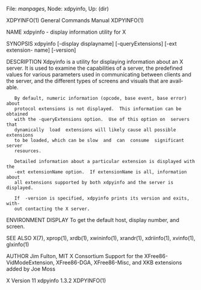 File: *manpages*,  Node: xdpyinfo,  Up: (dir)

XDPYINFO(1)                 General Commands Manual                XDPYINFO(1)



NAME
       xdpyinfo - display information utility for X

SYNOPSIS
       xdpyinfo  [-display  displayname]  [-queryExtensions]  [-ext extension-
       name] [-version]

DESCRIPTION
       Xdpyinfo is a utility for displaying information about an X server.  It
       is  used to examine the capabilities of a server, the predefined values
       for various parameters used in communicating between  clients  and  the
       server,  and the different types of screens and visuals that are avail‐
       able.

       By default, numeric information (opcode, base event, base error)  about
       protocol extensions is not displayed.  This information can be obtained
       with the -queryExtensions option.  Use of this option on  servers  that
       dynamically  load  extensions will likely cause all possible extensions
       to be loaded, which can be slow  and  can  consume  significant  server
       resources.

       Detailed information about a particular extension is displayed with the
       -ext extensionName option.  If extensionName is all, information  about
       all extensions supported by both xdpyinfo and the server is displayed.

       If  -version is specified, xdpyinfo prints its version and exits, with‐
       out contacting the X server.

ENVIRONMENT
       DISPLAY To get the default host, display number, and screen.

SEE ALSO
       X(7),   xprop(1),   xrdb(1),   xwininfo(1),   xrandr(1),   xdriinfo(1),
       xvinfo(1), glxinfo(1)

AUTHOR
       Jim Fulton, MIT X Consortium
       Support  for  the  XFree86-VidModeExtension, XFree86-DGA, XFree86-Misc,
       and XKB extensions added by Joe Moss



X Version 11                    xdpyinfo 1.3.2                     XDPYINFO(1)
